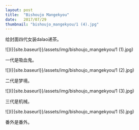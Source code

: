 ```yaml
---
layout: post
title:  "Bishoujo Mangekyou"
date:   2017/07/29
thumbnail: "bishoujo_mangekyou/1 (4).jpg"
---
```


给封面四代女装dalao递茶。

![]({{site.baseurl}}/assets/img/bishoujo_mangekyou/1 (1).jpg)

一代是吸血鬼。

![]({{site.baseurl}}/assets/img/bishoujo_mangekyou/1 (2).jpg)

二代是梦境。

![]({{site.baseurl}}/assets/img/bishoujo_mangekyou/1 (3).jpg)

三代是机械。

![]({{site.baseurl}}/assets/img/bishoujo_mangekyou/1 (5).jpg)

番外是番外。
